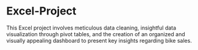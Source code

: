 # Excel-Project
This Excel project involves meticulous data cleaning, insightful data visualization through pivot tables, and the creation of an organized and visually appealing dashboard to present key insights regarding bike sales.
